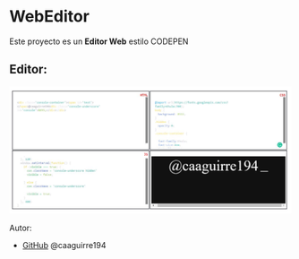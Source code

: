 # WebEditor
Este proyecto es un **Editor Web** estilo CODEPEN
## Editor:
 ![GitHub](/img/screenshot.jpg)

Autor:
*  [GitHub](https://github.com/caaguirre194)
	 @caaguirre194

